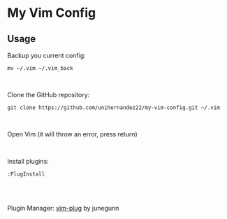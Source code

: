 # My Vim Config

## Usage
Backup you current config:

`mv ~/.vim ~/.vim_back`

<br>

Clone the GitHub repository:

`git clone https://github.com/unihernandez22/my-vim-config.git ~/.vim`

<br>

Open Vim (it will throw an error, press return)

<br>

Install plugins:

`:PlugInstall`

<br>

<br>

Plugin Manager: [vim-plug](https://github.com/junegunn/vim-plug) by junegunn
